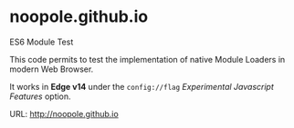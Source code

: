 # noopole.github.io
ES6 Module Test

This code permits to test the implementation of native Module Loaders in modern Web Browser.

It works in **Edge v14** under the ```config://flag``` *Experimental Javascript Features* option.

URL: http://noopole.github.io
